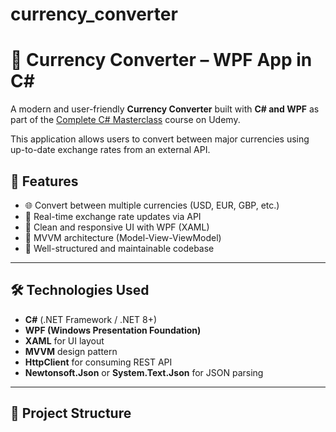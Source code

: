 # currency_converter

# 💱 Currency Converter – WPF App in C#

A modern and user-friendly **Currency Converter** built with **C# and WPF** as part of the [Complete C# Masterclass](https://www.udemy.com/course/complete-csharp-masterclass/learn/lecture/38464704#overview) course on Udemy.

This application allows users to convert between major currencies using up-to-date exchange rates from an external API.

## 🚀 Features

- 🌐 Convert between multiple currencies (USD, EUR, GBP, etc.)
- 🔄 Real-time exchange rate updates via API
- 🧮 Clean and responsive UI with WPF (XAML)
- 💾 MVVM architecture (Model-View-ViewModel)
- 🧪 Well-structured and maintainable codebase

---

## 🛠 Technologies Used

- **C#** (.NET Framework / .NET 8+)
- **WPF (Windows Presentation Foundation)**
- **XAML** for UI layout
- **MVVM** design pattern
- **HttpClient** for consuming REST API
- **Newtonsoft.Json** or **System.Text.Json** for JSON parsing

---

## 📂 Project Structure


